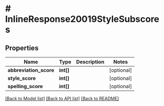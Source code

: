 # # InlineResponse20019StyleSubscores

## Properties

Name | Type | Description | Notes
------------ | ------------- | ------------- | -------------
**abbreviation_score** | **int[]** |  | [optional]
**style_score** | **int[]** |  | [optional]
**spelling_score** | **int[]** |  | [optional]

[[Back to Model list]](../../README.md#models) [[Back to API list]](../../README.md#endpoints) [[Back to README]](../../README.md)
